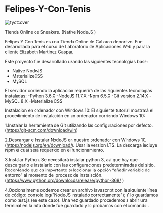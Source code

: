 # Felipes-Y-Con-Tenis
![fyctcover](https://user-images.githubusercontent.com/12022308/57739539-9c7bf300-7679-11e9-9a55-15f39e0436e4.PNG)


Tienda Online de Sneakers. (Native NodeJS )

Felipes Y Con Tenis es una Tienda Online de Calzado deportivo. Fue desarrollada para el curso de Laboratorio de Aplicaciones Web 
y para la cliente Elizabeth Martinez Gaspar.

Este proyecto fue desarrollado usando las siguientes tecnologias base:
- Native NodeJS
- MaterializeCSS
- MySQL

El servidor corriendo la aplicación requerirá de las siguientes tecnologías instaladas:
-Python 3.6.X
-NodeJS 11.7.X
-Npm 6.5.X
-Git version 2.14.X
-MySQL 8.X
-Materialize CSS



Instalacion en ordenador con Windows 10:
El siguiente tutorial mostrará el procedimiento de instalación en un ordenador corriendo Windows 10:

1.Instalar la herramienta de Git utilizando las configuraciones por defecto. (https://git-scm.com/download/win)

2.Descargar e Instalar NodeJS en nuestro ordenador con Windows 10. (https://nodejs.org/en/download/). Usar la version LTS. La descarga incluye Npm el cual será requerido en el funcionamiento.

3.Instalar Python. Se necesitará instalar python 3, así que hay que descargarlo e instalarlo con las configuraciones predeterminadas del sitio. Recordando que es importante seleccionar la opción “añadir variable de entorno” al momento del proceso de instalación. (https://www.python.org/downloads/release/python-368/ )

4.Opcionalmente podemos crear un archivo javascript con la siguiente línea de código:
    console.log("NodeJS instalado correctamente");
Y lo guardamos como test.js (en este caso).
Una vez guardado procedemos a abrir una terminal en la ruta donde fue guardado y lo probamos con el comando 
<node test.js>. 
